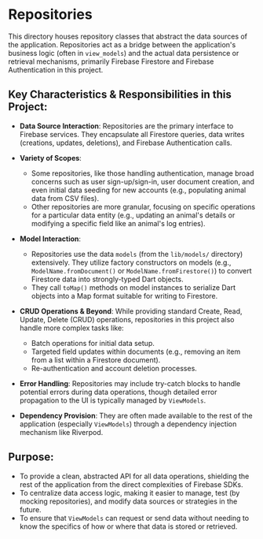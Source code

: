# Repositories

This directory houses repository classes that abstract the data sources of the application. Repositories act as a bridge between the application's business logic (often in `view_models`) and the actual data persistence or retrieval mechanisms, primarily Firebase Firestore and Firebase Authentication in this project.

## Key Characteristics & Responsibilities in this Project:

-   **Data Source Interaction**: Repositories are the primary interface to Firebase services. They encapsulate all Firestore queries, data writes (creations, updates, deletions), and Firebase Authentication calls.

-   **Variety of Scopes**:
    -   Some repositories, like those handling authentication, manage broad concerns such as user sign-up/sign-in, user document creation, and even initial data seeding for new accounts (e.g., populating animal data from CSV files).
    -   Other repositories are more granular, focusing on specific operations for a particular data entity (e.g., updating an animal's details or modifying a specific field like an animal's log entries).

-   **Model Interaction**:
    -   Repositories use the data `models` (from the `lib/models/` directory) extensively. They utilize factory constructors on models (e.g., `ModelName.fromDocument()` or `ModelName.fromFirestore()`) to convert Firestore data into strongly-typed Dart objects.
    -   They call `toMap()` methods on model instances to serialize Dart objects into a Map format suitable for writing to Firestore.

-   **CRUD Operations & Beyond**: While providing standard Create, Read, Update, Delete (CRUD) operations, repositories in this project also handle more complex tasks like:
    -   Batch operations for initial data setup.
    -   Targeted field updates within documents (e.g., removing an item from a list within a Firestore document).
    -   Re-authentication and account deletion processes.

-   **Error Handling**: Repositories may include try-catch blocks to handle potential errors during data operations, though detailed error propagation to the UI is typically managed by `ViewModels`.

-   **Dependency Provision**: They are often made available to the rest of the application (especially `ViewModels`) through a dependency injection mechanism like Riverpod.

## Purpose:

-   To provide a clean, abstracted API for all data operations, shielding the rest of the application from the direct complexities of Firebase SDKs.
-   To centralize data access logic, making it easier to manage, test (by mocking repositories), and modify data sources or strategies in the future.
-   To ensure that `ViewModels` can request or send data without needing to know the specifics of how or where that data is stored or retrieved.